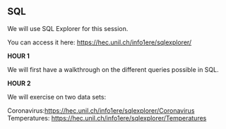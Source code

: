 ## SQL
We will use SQL Explorer for this session.

You can access it here: https://hec.unil.ch/info1ere/sqlexplorer/

**HOUR 1**

We will first have a walkthrough on the different queries possible in SQL.

**HOUR 2**

We will exercise on two data sets:

Coronavirus:https://hec.unil.ch/info1ere/sqlexplorer/Coronavirus
Temperatures: https://hec.unil.ch/info1ere/sqlexplorer/Temperatures
